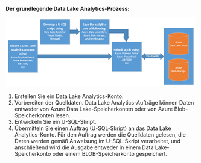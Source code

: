 **Der grundlegende Data Lake Analytics-Prozess:**

![Azure Data Lake Analytics-Prozessflussdiagramm](./media/data-lake-analytics-basic-process-include/data-lake-analytics-process.png)

1. Erstellen Sie ein Data Lake Analytics-Konto.
2. Vorbereiten der Quelldaten. Data Lake Analytics-Aufträge können Daten entweder von Azure Data Lake-Speicherkonten oder von Azure Blob-Speicherkonten lesen.   
3. Entwickeln Sie ein U-SQL-Skript.
4. Übermitteln Sie einen Auftrag (U-SQL-Skript) an das Data Lake Analytics-Konto. Für den Auftrag werden die Quelldaten gelesen, die Daten werden gemäß Anweisung im U-SQL-Skript verarbeitet, und anschließend wird die Ausgabe entweder in einem Data Lake-Speicherkonto oder einem BLOB-Speicherkonto gespeichert.



<!--HONumber=Jan17_HO3-->


